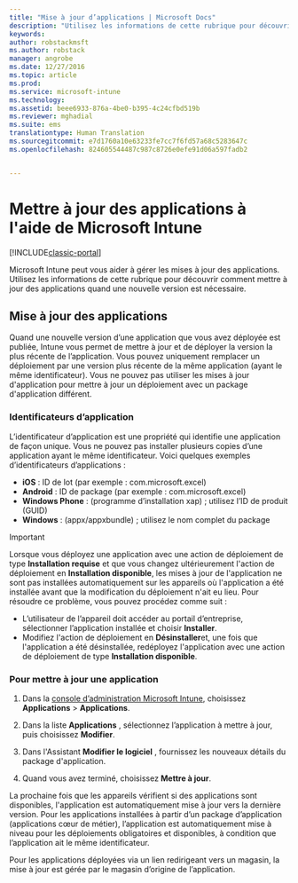```yaml
---
title: "Mise à jour d’applications | Microsoft Docs"
description: "Utilisez les informations de cette rubrique pour découvrir comment mettre à jour des applications quand une nouvelle version est nécessaire."
keywords: 
author: robstackmsft
ms.author: robstack
manager: angrobe
ms.date: 12/27/2016
ms.topic: article
ms.prod: 
ms.service: microsoft-intune
ms.technology: 
ms.assetid: beee6933-876a-4be0-b395-4c24cfbd519b
ms.reviewer: mghadial
ms.suite: ems
translationtype: Human Translation
ms.sourcegitcommit: e7d1760a10e63233fe7cc7f6fd57a68c5283647c
ms.openlocfilehash: 824605544487c987c8726e0efe91d06a597fadb2


---
```


# <a name="update-apps-using-microsoft-intune"></a>Mettre à jour des applications à l'aide de Microsoft Intune

[!INCLUDE[classic-portal](../includes/classic-portal.md)]

Microsoft Intune peut vous aider à gérer les mises à jour des applications. Utilisez les informations de cette rubrique pour découvrir comment mettre à jour des applications quand une nouvelle version est nécessaire.

## <a name="how-to-update-apps"></a>Mise à jour des applications
Quand une nouvelle version d’une application que vous avez déployée est publiée, Intune vous permet de mettre à jour et de déployer la version la plus récente de l’application. Vous pouvez uniquement remplacer un déploiement par une version plus récente de la même application (ayant le même identificateur). Vous ne pouvez pas utiliser les mises à jour d'application pour mettre à jour un déploiement avec un package d'application différent.

### <a name="app-identifiers"></a>Identificateurs d’application
L’identificateur d’application est une propriété qui identifie une application de façon unique. Vous ne pouvez pas installer plusieurs copies d’une application ayant le même identificateur. Voici quelques exemples d’identificateurs d’applications :

- **iOS** : ID de lot (par exemple : com.microsoft.excel)
- **Android** : ID de package (par exemple : com.microsoft.excel)
- **Windows Phone** : (programme d’installation xap) ; utilisez l’ID de produit (GUID)
- **Windows** : (appx/appxbundle) ; utilisez le nom complet du package



> [!IMPORTANT]
> Lorsque vous déployez une application avec une action de déploiement de type **Installation requise** et que vous changez ultérieurement l'action de déploiement en **Installation disponible**, les mises à jour de l'application ne sont pas installées automatiquement sur les appareils où l'application a été installée avant que la modification du déploiement n'ait eu lieu. Pour résoudre ce problème, vous pouvez procédez comme suit :
>
> -   L’utilisateur de l’appareil doit accéder au portail d’entreprise, sélectionner l’application installée et choisir **Installer**.
> -   Modifiez l'action de déploiement en **Désinstaller**et, une fois que l'application a été désinstallée, redéployez l'application avec une action de déploiement de type **Installation disponible**.

### <a name="to-update-an-app"></a>Pour mettre à jour une application

1.  Dans la [console d’administration Microsoft Intune](https://manage.microsoft.com), choisissez **Applications** &gt; **Applications**.

2.  Dans la liste **Applications** , sélectionnez l’application à mettre à jour, puis choisissez **Modifier**.

3.  Dans l'Assistant **Modifier le logiciel** , fournissez les nouveaux détails du package d'application.

4.  Quand vous avez terminé, choisissez **Mettre à jour**.

La prochaine fois que les appareils vérifient si des applications sont disponibles, l'application est automatiquement mise à jour vers la dernière version.
Pour les applications installées à partir d’un package d’application (applications cœur de métier), l’application est automatiquement mise à niveau pour les déploiements obligatoires et disponibles, à condition que l’application ait le même identificateur.

Pour les applications déployées via un lien redirigeant vers un magasin, la mise à jour est gérée par le magasin d’origine de l’application.



<!--HONumber=Dec16_HO5-->


